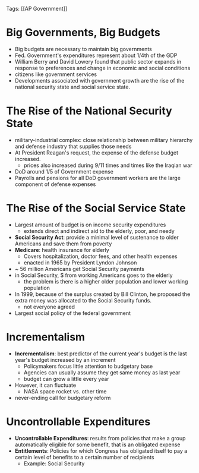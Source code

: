 Tags: [[AP Government]]

# Big Governments, Big Budgets
- Big budgets are necessary to maintain big governments
- Fed. Government's expenditures represent about 1/4th of the GDP 
- William Berry and David Lowery found that public sector expands in response to preferences and change in economic and social conditions
- citizens like government services
- Developments associated with government growth are the rise of the national security state and social service state.

# The Rise of the National Security State
- military-industrial complex: close relationship between military hierarchy and defense industry that supplies those needs
- At President Reagan's request, the expense of the defense budget increased.
	- prices also increased during 9/11 times and times like the Iraqian war
- DoD around 1/5 of Government expense
- Payrolls and pensions for all DoD government workers are the large component of defense expenses

# The Rise of the Social Service State
- Largest amount of budget is on income security expenditures
	- extends direct and indirect aid to the elderly, poor, and needy
- **Social Security Act**: provide a minimal level of sustenance to older Americans and save them from poverty
- **Medicare**: health insurance for elderly
	- Covers hospitalization, doctor fees, and other health expenses
	- enacted in 1965 by President Lyndon Johnson
- ~ 56 million Americans get Social Security payments
- in Social Security, $ from working Americans goes to the elderly
	- the problem is there is a higher older population and lower working population
- In 1999, because of the surplus created by Bill Clinton, he proposed the extra money was allocated to the Social Security funds.
	- not everyone agreed
- Largest social policy of the federal government

# Incrementalism
- **Incrementalism**: best predictor of the current year's budget is the last year's budget increased by an increment
	- Policymakers focus little attention to budgetary base
	- Agencies can usually assume they get same money as last year
	- budget can grow a little every year
- However, it can fluctuate
	- NASA space rocket vs. other time
- never-ending call for budgetary reform

# Uncontrollable Expenditures
- **Uncontrollable Expenditures**: results from policies that make a group automatically eligible for some benefit, that is an obligated expense
- **Entitlements**: Policies for which Congress has obligated itself to pay a certain level of benefits to a certain number of recipients
	- Example: Social Security